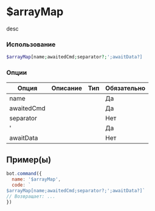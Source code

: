# $arrayMap
desc
### Использование
```php
$arrayMap[name;awaitedCmd;separator?;';awaitData?]
```

### Опции

| Опция | Описание | Тип | Обязательно |
|--------|-------------|------|----------|
| name |  |  | Да | 
| awaitedCmd |  |  | Да | 
| separator |  |  | Нет |
| ' |  |  | Да |
| awaitData |  |  | Нет |
## Пример(ы)

```javascript
bot.command({
  name: '$arrayMap',
  code: `
$arrayMap[name;awaitedCmd;separator?;';awaitData?]`
// Возвращает: ...
})
```